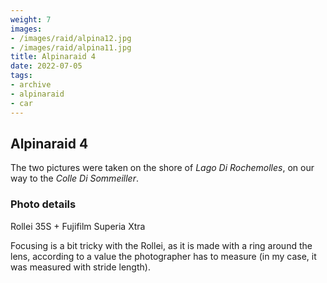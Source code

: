 ```yaml
---
weight: 7
images:
- /images/raid/alpina12.jpg
- /images/raid/alpina11.jpg
title: Alpinaraid 4
date: 2022-07-05
tags:
- archive
- alpinaraid
- car
---
```


## Alpinaraid 4

The two pictures were taken on the shore of <i>Lago Di Rochemolles</i>, on our way to the <i>Colle Di Sommeiller</i>.

### Photo details

Rollei 35S + Fujifilm Superia Xtra

Focusing is a bit tricky with the Rollei, as it is made with a ring around the lens, according to a value the photographer has to measure (in my case, it was measured with stride length).